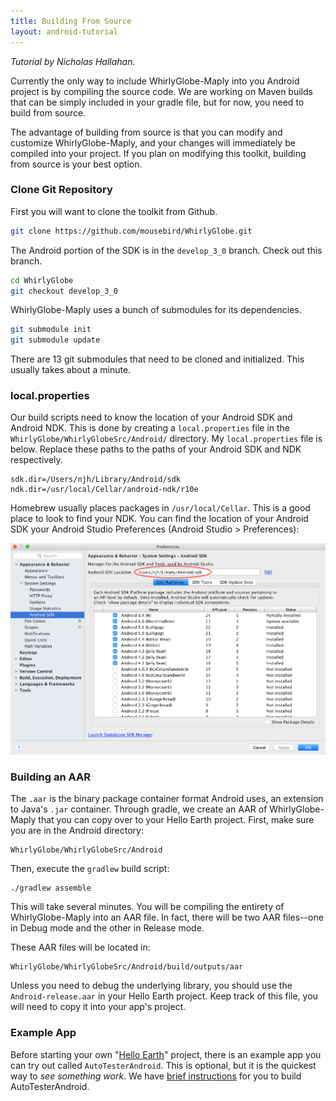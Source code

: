```yaml
---
title: Building From Source
layout: android-tutorial
---
```


*Tutorial by Nicholas Hallahan.*

Currently the only way to include WhirlyGlobe-Maply into you Android project is by compiling the source code. We are working on Maven builds that can be simply included in your gradle file, but for now, you need to build from source.

The advantage of building from source is that you can modify and customize WhirlyGlobe-Maply, and your changes will immediately be compiled into your project. If you plan on modifying this toolkit, building from source is your best option.

### Clone Git Repository

First you will want to clone the toolkit from Github.

```sh
git clone https://github.com/mousebird/WhirlyGlobe.git
```

The Android portion of the SDK is in the `develop_3_0` branch. Check out this branch.

```sh
cd WhirlyGlobe
git checkout develop_3_0
```

WhirlyGlobe-Maply uses a bunch of submodules for its dependencies.

```sh
git submodule init
git submodule update
```

There are 13 git submodules that need to be cloned and initialized. This usually takes about a minute.

### local.properties

Our build scripts need to know the location of your Android SDK and Android NDK. This is done by creating a `local.properties` file in the `WhirlyGlobe/WhirlyGlobeSrc/Android/` directory. My `local.properties` file is below. Replace these paths to the paths of your Android SDK and NDK respectively.

```
sdk.dir=/Users/njh/Library/Android/sdk
ndk.dir=/usr/local/Cellar/android-ndk/r10e
```

Homebrew usually places packages in `/usr/local/Cellar`. This is a good place to look to find your NDK. You can find the location of your Android SDK your Android Studio Preferences (Android Studio > Preferences):

![SDK Location in Android Studio](resources/android-sdk-location-in-android-studio.png)

### Building an AAR

The `.aar` is the binary package container format Android uses, an extension to Java's `.jar` container. Through gradle, we create an AAR of WhirlyGlobe-Maply that you can copy over to your Hello Earth project. First, make sure you are in the Android directory:

```
WhirlyGlobe/WhirlyGlobeSrc/Android
```

Then, execute the `gradlew` build script:

```
./gradlew assemble
```

This will take several minutes. You will be compiling the entirety of WhirlyGlobe-Maply into an AAR file. In fact, there will be two AAR files--one in Debug mode and the other in Release mode.

These AAR files will be located in:

```
WhirlyGlobe/WhirlyGlobeSrc/Android/build/outputs/aar
```

Unless you need to debug the underlying library, you should use the `Android-release.aar` in your Hello Earth project. Keep track of this file, you will need to copy it into your app's project.

### Example App

Before starting your own "[Hello Earth](hello-earth.html)" project, there is an example app you can try out called `AutoTesterAndroid`. This is optional, but it is the quickest way to _see something work_. We have [brief instructions](auto-tester-android.html) for you to build AutoTesterAndroid.



